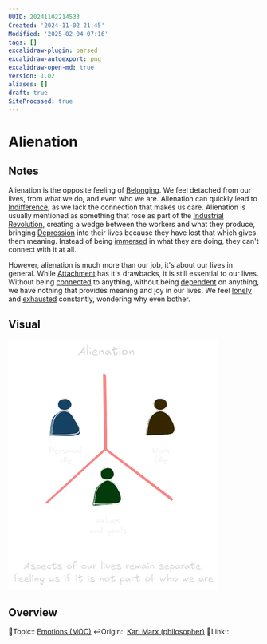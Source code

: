 ```yaml
---
UUID: 20241102214533
Created: '2024-11-02 21:45'
Modified: '2025-02-04 07:16'
tags: []
excalidraw-plugin: parsed
excalidraw-autoexport: png
excalidraw-open-md: true
Version: 1.02
aliases: []
draft: true
SiteProcssed: true
---
```


# Alienation

## Notes

Alienation is the opposite feeling of [Belonging](/notes/inclusion.md). We feel detached from our lives, from what we do, and even who we are. Alienation can quickly lead to [Indifference](/notes/indifference.md), as we lack the connection that makes us care. Alienation is usually mentioned as something that rose as part of the [Industrial Revolution](/notes/industrial-revolution.md), creating a wedge between the workers and what they produce, bringing [Depression](/notes/depression.md) into their lives because they have lost that which gives them meaning. Instead of being [immersed](/notes/flow.md) in what they are doing, they can't connect with it at all.

However, alienation is much more than our job, it's about our lives in general. While [Attachment](/notes/attachment.md) has it's drawbacks, it is still essential to our lives. Without being [connected](/notes/unity.md) to anything, without being [dependent](/notes/dependency.md) on anything, we have nothing that provides meaning and joy in our lives. We feel [lonely](/notes/loneliness.md) and [exhausted](/notes/burnout.md) constantly, wondering why even bother.

## Visual

![Alienation.webp](/notes/alienation.webp)

## Overview
🔼Topic:: [Emotions (MOC)](/mocs/emotions-moc.md)
↩️Origin:: [Karl Marx (philosopher)](/notes/karl-marx-philosopher.md)
🔗Link::

